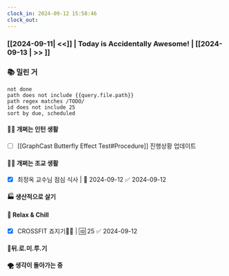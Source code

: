 ```yaml
---
clock_in: 2024-09-12 15:58:46
clock_out: 
---
```

### [[2024-09-11| <<]] | **Today is Accidentally Awesome!** | [[2024-09-13 | >> ]]

### 📚 밀린 거
```tasks
not done 
path does not include {{query.file.path}}
path regex matches /TODO/
id does not include 25
sort by due, scheduled
```

#### 🤦‍♂️ 개쩌는 인턴 생활
- [ ] [[GraphCast Butterfly Effect Test#Procedure]] 진행상황 업데이트

#### 👨‍🏫 개쩌는 조교 생활
- [x] 최정옥 교수님 점심 식사 | 📅 2024-09-12 ✅ 2024-09-12
#### 🏭 생산적으로 살기

#### 🍻 Relax & Chill 
- [x] CROSSFIT 죠지기🏋️‍♀️ | 🆔 25 ✅ 2024-09-12


#### 💨뒤.로.미.루.기

#### 🌪 생각이 돌아가는 중